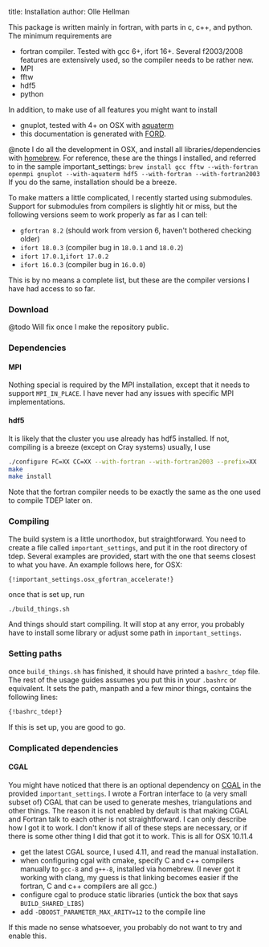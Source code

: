 title: Installation
author: Olle Hellman

This package is written mainly in fortran, with parts in c, c++, and python. The minimum requirements are

*	fortran compiler. Tested with gcc 6+, ifort 16+. Several f2003/2008 features are extensively used, so the compiler needs to be rather new.
*  	MPI
*	fftw
* 	hdf5
*	python

In addition, to make use of all features you might want to install

*	gnuplot, tested with 4+ on OSX with [aquaterm](http://sourceforge.net/projects/aquaterm)
*	this documentation is generated with [FORD](https://github.com/cmacmackin/ford).

@note I do all the development in OSX, and install all libraries/dependencies with [homebrew](http://brew.sh). For reference, these are the things I installed, and referred to in the sample important_settings:
`brew install gcc fftw --with-fortran openmpi gnuplot --with-aquaterm hdf5 --with-fortran --with-fortran2003` If you do the same, installation should be a breeze.

To make matters a little complicated, I recently started using submodules. Support for submodules from compilers is slightly hit or miss, but the following versions seem to work properly as far as I can tell:

* `gfortran 8.2` (should work from version 6, haven't bothered checking older)
* `ifort 18.0.3` (compiler bug in `18.0.1` and `18.0.2`)
* `ifort 17.0.1`,`ifort 17.0.2`
* `ifort 16.0.3` (compiler bug in `16.0.0`)

This is by no means a complete list, but these are the compiler versions I have had access to so far.

### Download

@todo Will fix once I make the repository public.

### Dependencies

#### MPI

Nothing special is required by the MPI installation, except that it needs to support `MPI_IN_PLACE`. I have never had any issues with specific MPI implementations.

#### hdf5

It is likely that the cluster you use already has hdf5 installed. If not, compiling is a breeze (except on Cray systems) usually, I use

```bash
./configure FC=XX CC=XX --with-fortran --with-fortran2003 --prefix=XX
make
make install
```

Note that the fortran compiler needs to be exactly the same as the one used to compile TDEP later on.

### Compiling

The build system is a little unorthodox, but straightforward. You need to create a file called `important_settings`, and put it in the root directory of tdep. Several examples are provided, start with the one that seems closest to what you have. An example follows here, for OSX:

```bash
{!important_settings.osx_gfortran_accelerate!}
```
once that is set up, run

```
./build_things.sh
```

And things should start compiling. It will stop at any error, you probably have to install some library or adjust some path in `important_settings`.

### Setting paths

once `build_things.sh` has finished, it should have printed a `bashrc_tdep` file. The rest of the usage guides assumes you put this in your `.bashrc` or equivalent. It sets the path, manpath and a few minor things, contains the following lines:

```bash
{!bashrc_tdep!}
```

If this is set up, you are good to go.

### Complicated dependencies

#### CGAL

You might have noticed that there is an optional dependency on [CGAL](http://http://www.cgal.org/) in the provided `important_settings`. I wrote a Fortran interface to (a very small subset of) CGAL that can be used to generate meshes, triangulations and other things. The reason it is not enabled by default is that making CGAL and Fortran talk to each other is not straightforward. I can only describe how I got it to work. I don't know if all of these steps are necessary, or if there is some other thing I did that got it to work. This is all for OSX 10.11.4

* get the latest CGAL source, I used 4.11, and read the manual installation.
* when configuring cgal with cmake, specify C and c++ compilers manually to `gcc-8` and `g++-8`, installed via homebrew. (I never got it working with clang, my guess is that linking becomes easier if the fortran, C and c++ compilers are all gcc.)
* configure cgal to produce static libraries (untick the box that says `BUILD_SHARED_LIBS`)
* add `-DBOOST_PARAMETER_MAX_ARITY=12` to the compile line

If this made no sense whatsoever, you probably do not want to try and enable this.
